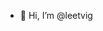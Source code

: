 - 👋 Hi, I’m @leetvig

<!---
leetvig/leetvig is a ✨ special ✨ repository because its `README.md` (this file) appears on your GitHub profile.
You can click the Preview link to take a look at your changes.
--->
